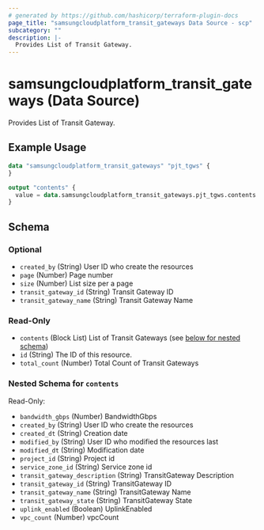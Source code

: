 ```yaml
---
# generated by https://github.com/hashicorp/terraform-plugin-docs
page_title: "samsungcloudplatform_transit_gateways Data Source - scp"
subcategory: ""
description: |-
  Provides List of Transit Gateway.
---
```


# samsungcloudplatform_transit_gateways (Data Source)

Provides List of Transit Gateway.

## Example Usage

```terraform
data "samsungcloudplatform_transit_gateways" "pjt_tgws" {
}

output "contents" {
  value = data.samsungcloudplatform_transit_gateways.pjt_tgws.contents
}
```

<!-- schema generated by tfplugindocs -->
## Schema

### Optional

- `created_by` (String) User ID who create the resources
- `page` (Number) Page number
- `size` (Number) List size per a page
- `transit_gateway_id` (String) Transit Gateway ID
- `transit_gateway_name` (String) Transit Gateway Name

### Read-Only

- `contents` (Block List) List of Transit Gateways (see [below for nested schema](#nestedblock--contents))
- `id` (String) The ID of this resource.
- `total_count` (Number) Total Count of Transit Gateways

<a id="nestedblock--contents"></a>
### Nested Schema for `contents`

Read-Only:

- `bandwidth_gbps` (Number) BandwidthGbps
- `created_by` (String) User ID who create the resources
- `created_dt` (String) Creation date
- `modified_by` (String) User ID who modified the resources last
- `modified_dt` (String) Modification date
- `project_id` (String) Project id
- `service_zone_id` (String) Service zone id
- `transit_gateway_description` (String) TransitGateway Description
- `transit_gateway_id` (String) TransitGateway ID
- `transit_gateway_name` (String) TransitGateway Name
- `transit_gateway_state` (String) TransitGateway State
- `uplink_enabled` (Boolean) UplinkEnabled
- `vpc_count` (Number) vpcCount


